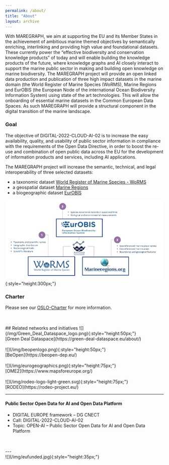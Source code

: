```yaml
---
permalink: /about/
title: "About"
layout: archive
---
```

With MAREGRAPH, we aim at supporting the EU and its Member States in the achievement of ambitious marine themed objectives by semantically enriching, interlinking and providing high value and foundational datasets. These currently power the “effective biodiversity and conservation knowledge products” of today and will enable building the knowledge products of the future, where knowledge graphs and AI closely interact to support the marine public sector in making and building open knowledge on marine biodiversity. The MAREGRAPH project will provide an open linked data production and publication of three high impact datasets in the marine domain (the World Register of Marine Species (WoRMS), Marine Regions and EurOBIS (the European Node of the international Ocean Biodiversity Information System) using state of the art technologies. This will allow the onboarding of essential marine datasets in the Common European Data Spaces. As such MAREGRAPH will provide a structural component in the digital transition of the marine landscape.

### Goal
 The objective of DIGITAL-2022-CLOUD-AI-02 is to increase the easy availability, quality, and usability of public sector information in compliance with the requirements of the Open Data Directive, in order to boost the re-use and combination of open public data across the EU for the development of information products and services, including AI applications.

The MAREGRAPH project will increase the semantic, technical, and legal interoperability of three selected datasets: 

- a taxonomic dataset [World Register of Marine Species - WoRMS](https://www.marinespecies.org/)
- a geospatial dataset [Marine Regions](https://www.marineregions.org/)
- a biogeographic dataset [EurOBIS](https://www.eurobis.org/)

  


![](/img/HVDS_v1.png){:style="height:300px;"}

### Charter
Please see our [OSLO-Charter](/files/Charter_Maregraph_OSLO.pdf) for more information. 

<br />
<br />
## Related networks and initiatives  
![](/img/Green_Deal_Dataspace_logo.png){:style="height:50px;"}
<br />
[Green Deal Dataspace](https://green-deal-dataspace.eu/about/)
<br />
<br />
![](/img/beopenlogo.png){:style="height:50px;"}
<br />
[BeOpen](https://beopen-dep.eu/)
<br />
<br />
![](/img/eurogeographics.png){:style="height:75px;"}
<br />
[OME2](https://www.mapsforeurope.org/)
<br />
<br />
![](/img/rodeo-logo-light-green.svg){:style="height:75px;"}
<br />
[RODEO](https://rodeo-project.eu/)

---
#### Public Sector Open Data for AI and Open Data Platform
 - DIGITAL EUROPE framework – DG CNECT ​
 - Call: DIGITAL-2022-CLOUD-AI-02 ​
 - Topic: OPEN-AI – Public Sector Open Data for AI and Open Data Platform
<br />
<br />
---
<br />
![](/img/eufunded.jpg){:style="height:35px;"}

